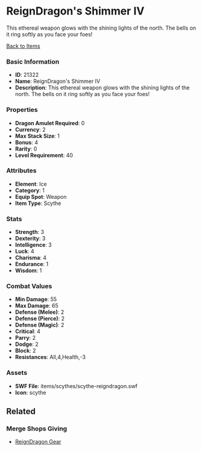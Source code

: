 # ReignDragon's Shimmer IV

This ethereal weapon glows with the shining lights of the north. The bells on it ring softly as you face your foes!

[Back to Items](../items.md)

### Basic Information

- **ID**: 21322
- **Name**: ReignDragon&#039;s Shimmer IV
- **Description**: This ethereal weapon glows with the shining lights of the north. The bells on it ring softly as you face your foes!

### Properties

- **Dragon Amulet Required**: 0
- **Currency**: 2
- **Max Stack Size**: 1
- **Bonus**: 4
- **Rarity**: 0
- **Level Requirement**: 40

### Attributes

- **Element**: Ice
- **Category**: 1
- **Equip Spot**: Weapon
- **Item Type**: Scythe

### Stats

- **Strength**: 3
- **Dexterity**: 3
- **Intelligence**: 3
- **Luck**: 4
- **Charisma**: 4
- **Endurance**: 1
- **Wisdom**: 1

### Combat Values

- **Min Damage**: 55
- **Max Damage**: 65
- **Defense (Melee)**: 2
- **Defense (Pierce)**: 2
- **Defense (Magic)**: 2
- **Critical**: 4
- **Parry**: 2
- **Dodge**: 2
- **Block**: 2
- **Resistances**: All,4,Health,-3

### Assets

- **SWF File**: items/scythes/scythe-reigndragon.swf
- **Icon**: scythe

## Related

### Merge Shops Giving

- [ReignDragon Gear](../merge-shops/380-reigndragon-gear.md)

